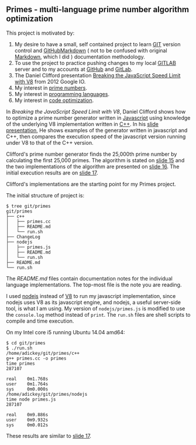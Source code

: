 ## Primes - multi-language prime number algorithm optimization

This project is motivated by:

1. My desire to have a small, self contained project to learn [GIT][] version control and [GitHubMarkdown][] ( not to be confused with original [Markdown][], which I did ) documentation methodology.
2. To use the project to practice pushing changes to my local [GITLAB][] server and to my accounts at [GitHub][] and [GitLab][].
3. The Daniel Clifford presentation [Breaking the JavaScript Speed Limit with V8][] from 2012 Google IO.
4. My interest in [prime numbers][].
5. My interest in [programming languages][].
6. My interest in [code optimization][].

In _Breaking the JavaScript Speed Limit with V8_, Daniel Clifford shows how to optimize a prime number generator written in [Javascript][]
using knowledge of the underlying V8 implementation written in [C++][]. In his [slide presentation][], He shows examples of the generator written in javascript and C++,
then compares the execution speed of the javascript version running under V8 to that of the C++ version.

Clifford's prime number generator finds the 25,000th prime number by calculating the first 25,000 primes. The algorithm is stated on [slide 15][] and
the two implementations of the algorithm are presented on [slide 16][]. The initial execution results are on [slide 17][].

Clifford's implementations are the starting point for my Primes project. 

The initial structure of project is:

    $ tree git/primes
    git/primes
    ├── c++
    │   ├── primes.cc
    │   ├── README.md
    │   └── run.sh
    ├── ChangeLog
    ├── nodejs
    │   ├── primes.js
    │   ├── README.md
    │   └── run.sh
    ├── README.md
    └── run.sh


The _README.md_ files contain documentation notes for the individual language implementations. 
The top-most file is the note you are reading.
 
I used [nodejs][] instead of [V8][] to run my javascript implementation, since nodejs uses V8 as its javascript engine,
and nodejs, a useful server-side tool, is what I am using. My version of `nodejs/primes.js` is modified to use the `console.log` method instead
of `print`. The `run.sh` files are shell scripts to compile and time execution.

On my Intel core i5 running Ubuntu 14.04 amd64:

    $ cd git/primes
    $ ./run.sh
    /home/adickey/git/primes/c++
    g++ primes.cc -o primes
    time primes
    287107
    
    real    0m1.768s
    user    0m1.764s
    sys     0m0.000s
    /home/adickey/git/primes/nodejs
    time node primes.js
    287107
    
    real    0m9.886s
    user    0m9.932s
    sys     0m0.012s

These results are similar to [slide 17][].

[GIT]: https://git-scm.com/book/en/v2/Getting-Started-About-Version-Control
[GITLAB]: https://about.gitlab.com/
[GitHub]: https://github.com/alandickey
[GitLab]: https://gitlab.com/u/alandickey
[GitHubMarkdown]: https://guides.github.com/features/mastering-markdown/
[Markdown]: http://daringfireball.net/
[Breaking the JavaScript Speed Limit with V8]: https://developers.google.com/v8/videos#video0a
[slide presentation]: http://v8-io12.appspot.com/
[slide 15]: http://v8-io12.appspot.com/#15
[slide 16]: http://v8-io12.appspot.com/#16
[slide 17]: http://v8-io12.appspot.com/#17
[prime numbers]: https://en.wikipedia.org/wiki/Prime_number
[programming languages]: https://en.wikipedia.org/wiki/Programming_language
[code optimization]: http://c2.com/cgi/wiki?RulesOfOptimizationi
[C++]: http://en.cppreference.com/w/
[Javascript]: http://www.ecma-international.org/ecma-262/6.0/
[nodejs]: https://nodejs.org
[V8]: https://en.wikipedia.org/wiki/V8_(JavaScript_engine)
